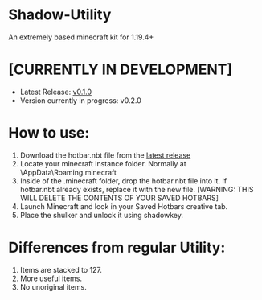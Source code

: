 # Shadow-Utility

An extremely based minecraft kit for 1.19.4+

# [CURRENTLY IN DEVELOPMENT]

- Latest Release: [v0.1.0](https://github.com/JacksonTruett/Shadow-Utility/releases/tag/v0.1.0)
- Version currently in progress: v0.2.0

# How to use:
1. Download the hotbar.nbt file from the [latest release](https://github.com/JacksonTruett/Shadow-Utility/releases/tag/v0.1.0)
2. Locate your minecraft instance folder. Normally at \AppData\Roaming\.minecraft
3. Inside of the .minecraft folder, drop the hotbar.nbt file into it. If hotbar.nbt already exists, replace it with the new file. [WARNING: THIS WILL DELETE THE CONTENTS OF YOUR SAVED HOTBARS]
4. Launch Minecraft and look in your Saved Hotbars creative tab.
5. Place the shulker and unlock it using shadowkey.

# Differences from regular Utility:
1. Items are stacked to 127.
2. More useful items.
3. No unoriginal items.
